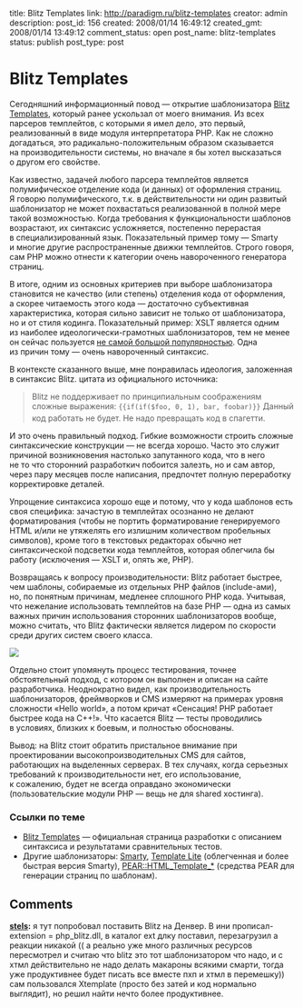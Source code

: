 title: Blitz Templates
link: http://paradigm.ru/blitz-templates
creator: admin
description: 
post_id: 156
created: 2008/01/14 16:49:12
created_gmt: 2008/01/14 13:49:12
comment_status: open
post_name: blitz-templates
status: publish
post_type: post

# Blitz Templates

Сегодняшний информационный повод — открытие шаблонизатора [Blitz Templates](http://alexeyrybak.com/blitz/blitz_ru.html), который ранее ускользал от моего внимания. Из всех парсеров темплейтов, с которыми я имел дело, это первый, реализованный в виде модуля интерпретатора PHP. Как не сложно догадаться, это радикально-положительным образом сказывается на производительности системы, но вначале я бы хотел высказаться о другом его свойстве.

Как известно, задачей любого парсера темплейтов является полумифическое отделение кода (и данных) от оформления страниц. Я говорю полумифического, т.к. в действительности ни один развитый шаблонизатор не может похвастаться реализованной в полной мере такой возможностью. Когда требования к функциональности шаблонов возрастают, их синтаксис усложняется, постепенно перерастая в специализированный язык. Показательный пример тому — Smarty и многие другие распространенные движки темплейтов. Строго говоря, сам PHP можно отнести к категории очень навороченного генератора страниц.

В итоге, одним из основных критериев при выборе шаблонизатора становится не качество (или степень) отделения кода от оформления, а скорее читаемость этого кода — достаточно субъективная характеристика, которая сильно зависит не только от шаблонизатора, но и от стиля кодинга. Показательный пример: XSLT является одним из наиболее идеологически-грамотных шаблонизаторов, тем не менее он сейчас пользуется [не самой большой популярностью](http://b23.ru/czi). Одна из причин тому — очень навороченный синтаксис. 

В контексте сказанного выше, мне понравилась идеология, заложенная в синтаксис Blitz. цитата из официального источника:

> Blitz не поддерживает по принципиальным соображениям сложные выражения: `{{if(if($foo, 0, 1), bar, foobar)}}` Данный код работать не будет. Не надо превращать код в спагетти.

И это очень правильный подход. Гибкие возможности строить сложные синтаксические конструкции — не всегда хорошо. Часто это служит причиной возникновения настолько запутанного кода, что в него не то что сторонний разработкич побоится залезть, но и сам автор, через пару месяцев после написания, предпочтет полную переработку корректировке деталей.

Упрощение синтаксиса хорошо еще и потому, что у кода шаблонов есть своя специфика: зачастую в темплейтах осознанно не делают форматирования (чтобы не портить форматирование генерируемого HTML и/или не утяжелять его излишним количеством пробельных символов), кроме того в текстовых редакторах обычно нет синтаксической подсветки кода темплейтов, которая облегчила бы работу (исключения — XSLT и, опять же, PHP).

Возвращаясь к вопросу производительности: Blitz работает быстрее, чем шаблоны, собираемые из отдельных PHP файлов (include-ами), но, по понятным причинам, медленее сплошного PHP кода. Учитывая, что нежелание использовать темплейтов на базе PHP — одна из самых важных причин использования сторонних шаблонизаторов вообще, можно считать, что Blitz фактически является лидером по скорости среди других систем своего класса.

![](/;-\)/2008/01/lebowski-bench-small.gif)

Отдельно стоит упомянуть процесс тестирования, точнее обстоятельный подход, с котором он выполнен и описан на сайте разработчика. Неоднократно видел, как производительность шаблонизаторов, фреймворков и CMS измеряют на примерах уровня сложности «Hello world», а потом кричат «Сенсация! PHP работает быстрее кода на C++!». Что касается Blitz — тесты проводились в условиях, близких к боевым, и полностью обоснованы.

Вывод: на Blitz стоит обратить пристальное внимание при проектировании высокопроизводительных CMS для сайтов, работающих на выделенных серверах. В тех случаях, когда серьезных требований к производительности нет, его использование, к сожалению, будет не всегда оправдано экономически (пользовательские модули PHP — вещь не для shared хостинга).

### Ссылки по теме

  * [Blitz Templates](http://alexeyrybak.com/blitz/blitz_ru.html) — официальная страница разработки с описанием синтаксиса и результатами сравнительных тестов.
  * Другие шаблонизаторы: [Smarty](http://www.smarty.net/), [Template Lite](http://templatelite.sourceforge.net/) (облегченная и более быстрая версия Smarty), [PEAR::HTML_Template_*](http://b23.ru/czu) (средства PEAR для генерации страниц по шаблонам).

## Comments

**[stels](#50027 "2011/01/14 00:22:48"):** я тут попробовал поставить Blitz на Денвер. В ини прописал-extension = php_blitz.dll, в каталог ext длку поставил, перезагрузил а реакции никакой (( а реально уже много различных ресурсов пересмотрел и считаю что blitz это тот шаблонизатором что надо, и с хтмл действительно не надо делать макароны всякими смарти, тогда уже продуктивнее будет писать все вместе пхп и хтмл в перемешку)) сам пользовался Xtemplate (просто без затей и код нормально выглядит), но решил найти нечто более продуктивнее.

